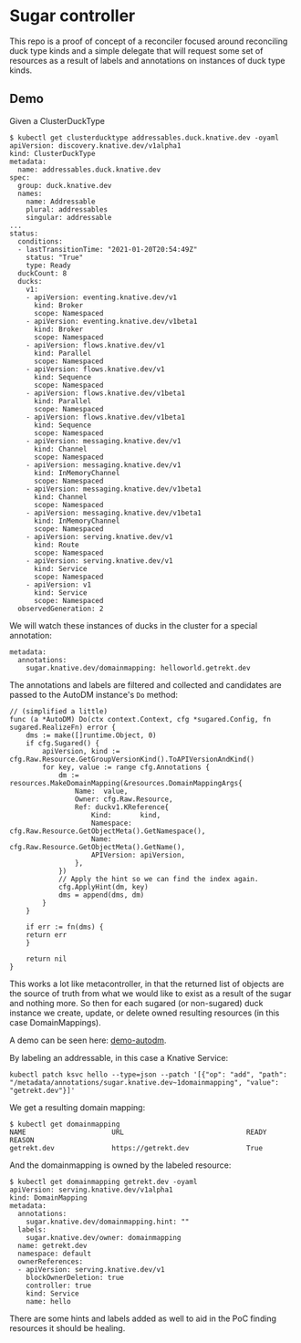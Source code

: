 # Sugar controller

This repo is a proof of concept of a reconciler focused around reconciling duck
type kinds and a simple delegate that will request some set of resources as a
result of labels and annotations on instances of duck type kinds.

## Demo

Given a ClusterDuckType

```
$ kubectl get clusterducktype addressables.duck.knative.dev -oyaml
apiVersion: discovery.knative.dev/v1alpha1
kind: ClusterDuckType
metadata:
  name: addressables.duck.knative.dev
spec:
  group: duck.knative.dev
  names:
    name: Addressable
    plural: addressables
    singular: addressable
...
status:
  conditions:
  - lastTransitionTime: "2021-01-20T20:54:49Z"
    status: "True"
    type: Ready
  duckCount: 8
  ducks:
    v1:
    - apiVersion: eventing.knative.dev/v1
      kind: Broker
      scope: Namespaced
    - apiVersion: eventing.knative.dev/v1beta1
      kind: Broker
      scope: Namespaced
    - apiVersion: flows.knative.dev/v1
      kind: Parallel
      scope: Namespaced
    - apiVersion: flows.knative.dev/v1
      kind: Sequence
      scope: Namespaced
    - apiVersion: flows.knative.dev/v1beta1
      kind: Parallel
      scope: Namespaced
    - apiVersion: flows.knative.dev/v1beta1
      kind: Sequence
      scope: Namespaced
    - apiVersion: messaging.knative.dev/v1
      kind: Channel
      scope: Namespaced
    - apiVersion: messaging.knative.dev/v1
      kind: InMemoryChannel
      scope: Namespaced
    - apiVersion: messaging.knative.dev/v1beta1
      kind: Channel
      scope: Namespaced
    - apiVersion: messaging.knative.dev/v1beta1
      kind: InMemoryChannel
      scope: Namespaced
    - apiVersion: serving.knative.dev/v1
      kind: Route
      scope: Namespaced
    - apiVersion: serving.knative.dev/v1
      kind: Service
      scope: Namespaced
    - apiVersion: v1
      kind: Service
      scope: Namespaced
  observedGeneration: 2
```

We will watch these instances of ducks in the cluster for a special annotation:

```
metadata:
  annotations:
    sugar.knative.dev/domainmapping: helloworld.getrekt.dev
```

The annotations and labels are filtered and collected and candidates are passed
to the AutoDM instance's `Do` method:

```
// (simplified a little)
func (a *AutoDM) Do(ctx context.Context, cfg *sugared.Config, fn sugared.RealizeFn) error {
	dms := make([]runtime.Object, 0)
	if cfg.Sugared() {
		apiVersion, kind := cfg.Raw.Resource.GetGroupVersionKind().ToAPIVersionAndKind()
		for key, value := range cfg.Annotations {
			dm := resources.MakeDomainMapping(&resources.DomainMappingArgs{
				Name:  value,
				Owner: cfg.Raw.Resource,
				Ref: duckv1.KReference{
					Kind:       kind,
					Namespace:  cfg.Raw.Resource.GetObjectMeta().GetNamespace(),
					Name:       cfg.Raw.Resource.GetObjectMeta().GetName(),
					APIVersion: apiVersion,
				},
			})
			// Apply the hint so we can find the index again.
			cfg.ApplyHint(dm, key)
			dms = append(dms, dm)
		}
	}

	if err := fn(dms) {
    return err
	}

	return nil
}
```

This works a lot like metacontroller, in that the returned list of objects are
the source of truth from what we would like to exist as a result of the sugar
and nothing more. So then for each sugared (or non-sugared) duck instance we
create, update, or delete owned resulting resources (in this case
DomainMappings).

A demo can be seen here: [demo-autodm](https://github.com/n3wscott/demo-autodm).

By labeling an addressable, in this case a Knative Service:

```
kubectl patch ksvc hello --type=json --patch '[{"op": "add", "path": "/metadata/annotations/sugar.knative.dev~1domainmapping", "value": "getrekt.dev"}]'
```

We get a resulting domain mapping:

```
$ kubectl get domainmapping
NAME                     URL                              READY   REASON
getrekt.dev              https://getrekt.dev              True
```

And the domainmapping is owned by the labeled resource:

```
$ kubectl get domainmapping getrekt.dev -oyaml
apiVersion: serving.knative.dev/v1alpha1
kind: DomainMapping
metadata:
  annotations:
    sugar.knative.dev/domainmapping.hint: ""
  labels:
    sugar.knative.dev/owner: domainmapping
  name: getrekt.dev
  namespace: default
  ownerReferences:
  - apiVersion: serving.knative.dev/v1
    blockOwnerDeletion: true
    controller: true
    kind: Service
    name: hello
```

There are some hints and labels added as well to aid in the PoC finding
resources it should be healing.
